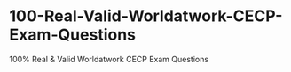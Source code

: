 # 100-Real-Valid-Worldatwork-CECP-Exam-Questions
100% Real &amp; Valid Worldatwork CECP Exam Questions
